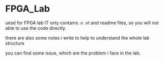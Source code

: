 # FPGA_Lab
uesd for FPGA lab 
IT only contains .v .vt and readme files, so you will not able to use the code directly.

there are also some notes i write to help to understand the whole lab structure

you can find some issue, which are the problem i face in the lab.
